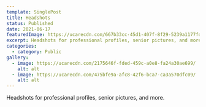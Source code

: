 ```yaml
---
template: SinglePost
title: Headshots
status: Published
date: 2021-06-17
featuredImage: https://ucarecdn.com/667b33cc-45d1-407f-8f29-5239a1177fd8/
excerpt: Headshots for professional profiles, senior pictures, and more.
categories:
  - category: Public
gallery:
  - image: https://ucarecdn.com/2175646f-fded-459c-a0e8-fa24a30ae699/
    alt: alt
  - image: https://ucarecdn.com/475bfe9a-afc8-42f6-bca7-ca3a570dfc09/
    alt: alt
---
```

Headshots for professional profiles, senior pictures, and more.